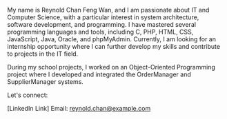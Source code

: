 My name is Reynold Chan Feng Wan, and I am passionate about IT and Computer Science, with a particular interest in system architecture, software development, and programming. I have mastered several programming languages and tools, including C, PHP, HTML, CSS, JavaScript, Java, Oracle, and phpMyAdmin. Currently, I am looking for an internship opportunity where I can further develop my skills and contribute to projects in the IT field.

During my school projects, I worked on an Object-Oriented Programming project where I developed and integrated the OrderManager and SupplierManager systems.

Let's connect:

[LinkedIn Link]
Email: reynold.chan@example.com
